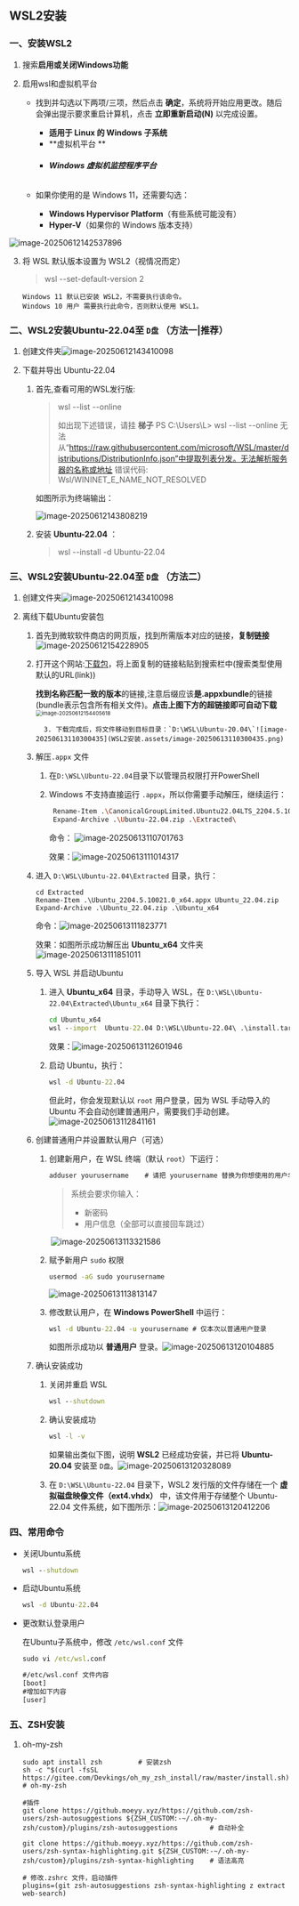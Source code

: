 ## WSL2安装

### 一、安装WSL2

1. 搜索**启用或关闭Windows功能**

2. 启用wsl和虚拟机平台

    - 找到并勾选以下两项/三项，然后点击 **确定**，系统将开始应用更改。随后会弹出提示要求重启计算机，点击 **立即重新启动(N)** 以完成设置。
        - **适用于 Linux 的 Windows 子系统**
        - **虚拟机平台 **
        - ###### **Windows 虚拟机监控程序平台**

    - 如果你使用的是 Windows 11，还需要勾选：
        - **Windows Hypervisor Platform**（有些系统可能没有）
        - **Hyper-V**（如果你的 Windows 版本支持）

![image-20250612142537896](WSL2安装.assets/image-20250612142537896.png)

3. 将 WSL 默认版本设置为 WSL2（视情况而定）

   >wsl --set-default-version 2

   ```shell
   Windows 11 默认已安装 WSL2，不需要执行该命令。
   Windows 10 用户 需要执行此命令，否则默认使用 WSL1。
   ```

### 二、WSL2安装Ubuntu-22.04至 `D盘` （方法一|推荐）

1. 创建文件夹![image-20250612143410098](WSL2安装.assets/image-20250612143410098.png)

2. 下载并导出 Ubuntu-22.04

    1. 首先,查看可用的WSL发行版:
        >wsl --list --online 
        >
        >如出现下述错误，请挂 **梯子**
        >PS C:\Users\L> wsl --list --online                                                                                      无法从“https://raw.githubusercontent.com/microsoft/WSL/master/distributions/DistributionInfo.json”中提取列表分发。无法解析服务器的名称或地址                                                                                                  错误代码: Wsl/WININET_E_NAME_NOT_RESOLVED 

        如图所示为终端输出：

        ![image-20250612143808219](WSL2安装.assets/image-20250612143808219.png)

    2. 安装 **Ubuntu-22.04** ：

        >wsl --install -d Ubuntu-22.04





### 三、WSL2安装Ubuntu-22.04至 `D盘` （方法二）

1. 创建文件夹![image-20250612143410098](WSL2安装.assets/image-20250612143410098.png)

2. 离线下载Ubuntu安装包

    1. 首先到微软软件商店的网页版，找到所需版本对应的链接，**复制链接**![image-20250612154228905](WSL2安装.assets/image-20250612154228905.png)

    2. 打开这个网站:[下载包](https://blog.csdn.net/lpwmm/article/details/106117056)，将上面复制的链接粘贴到搜索栏中(搜索类型使用默认的URL(link))

        **找到名称匹配一致的版本**的链接,注意后缀应该**是.appxbundle**的链接(bundle表示包含所有相关文件)。**点击上图下方的超链接即可自动下载**<img src="WSL2安装.assets/image-20250612154405618.png" alt="image-20250612154405618" style="zoom:67%;" />

             3. 下载完成后，将文件移动到目标目录：`D:\WSL\Ubuntu-20.04\`![image-20250613110300435](WSL2安装.assets/image-20250613110300435.png)

   3. 解压`.appx` 文件

      1. 在`D:\WSL\Ubuntu-22.04`目录下以管理员权限打开PowerShell

      2. Windows 不支持直接运行 `.appx`，所以你需要手动解压，继续运行：

          ```sh
           Rename-Item .\CanonicalGroupLimited.Ubuntu22.04LTS_2204.5.10021.0_neutral_~_79rhkp1fndgsc.AppxBundle Ubuntu-22.04.zip
           Expand-Archive .\Ubuntu-22.04.zip .\Extracted\
          ```

          命令：	![image-20250613110701763](WSL2安装.assets/image-20250613110701763.png)

          效果：![image-20250613111014317](WSL2安装.assets/image-20250613111014317.png)

   4. 进入 `D:\WSL\Ubuntu-22.04\Extracted` 目录，执行：

      ```shell
      cd Extracted
      Rename-Item .\Ubuntu_2204.5.10021.0_x64.appx Ubuntu_22.04.zip
      Expand-Archive .\Ubuntu_22.04.zip .\Ubuntu_x64
      ```

      命令：![image-20250613111823771](WSL2安装.assets/image-20250613111823771.png)

      效果：如图所示成功解压出 **Ubuntu_x64** 文件夹![image-20250613111851011](WSL2安装.assets/image-20250613111851011.png)

   5. 导入 WSL 并启动Ubuntu
   
       1. 进入 **Ubuntu_x64** 目录，手动导入 WSL，在 `D:\WSL\Ubuntu-22.04\Extracted\Ubuntu_x64` 目录下执行：
   
           ```cmd
           cd Ubuntu_x64
           wsl --import  Ubuntu-22.04 D:\WSL\Ubuntu-22.04\ .\install.tar.gz --version 2
           ```
   
           效果：![image-20250613112601946](WSL2安装.assets/image-20250613112601946.png)
   
       2. 启动 Ubuntu，执行：
   
           ```cmd
           wsl -d Ubuntu-22.04
           ```
   
           但此时，你会发现默认以 `root` 用户登录，因为 WSL 手动导入的 Ubuntu 不会自动创建普通用户，需要我们手动创建。![image-20250613112841161](WSL2安装.assets/image-20250613112841161.png)
   
   6. 创建普通用户并设置默认用户（可选）
   
       1. 创建新用户，在 WSL 终端（默认 `root`）下运行：
   
           ```cmd
           adduser yourusername    # 请把 yourusername 替换为你想使用的用户名
           ```
   
           >系统会要求你输入：
           >
           >- 新密码
           >- 用户信息（全部可以直接回车跳过）
   
           ​	![image-20250613113321586](WSL2安装.assets/image-20250613113321586.png)
   
       2. 赋予新用户 `sudo` 权限
   
           ```cmd
           usermod -aG sudo yourusername
           ```
   
            ![image-20250613113813147](WSL2安装.assets/image-20250613113813147.png)
   
       3. 修改默认用户，在 **Windows PowerShell** 中运行：
   
           ```cmd
           wsl -d Ubuntu-22.04 -u yourusername # 仅本次以普通用户登录
           ```
   
           如图所示成功以 **普通用户** 登录。![image-20250613120104885](WSL2安装.assets/image-20250613120104885.png)
   
           
   
   7. 确认安装成功
   
       1. 关闭并重启 WSL
   
           ```cmd
           wsl --shutdown
           ```
   
       2. 确认安装成功
   
           ```cmd
           wsl -l -v
           ```
   
           如果输出类似下图，说明 **WSL2** 已经成功安装，并已将 **Ubuntu-20.04** 安装至 `D盘`。![image-20250613120328089](WSL2安装.assets/image-20250613120328089.png)
   
       3. 在 `D:\WSL\Ubuntu-22.04` 目录下，WSL2 发行版的文件存储在一个 **虚拟磁盘映像文件（ext4.vhdx）** 中，该文件用于存储整个 Ubuntu-22.04 文件系统，如下图所示：![image-20250613120412206](WSL2安装.assets/image-20250613120412206.png)

### 四、常用命令

- 关闭Ubuntu系统

    ```cmd
    wsl --shutdown
    ```

- 启动Ubuntu系统

    ```cmd
    wsl -d Ubuntu-22.04
    ```

- 更改默认登录用户

    在Ubuntu子系统中，修改 `/etc/wsl.conf` 文件

    ```cmd
    sudo vi /etc/wsl.conf
    
    #/etc/wsl.conf 文件内容
    [boot]                                                                                                       systemd=true                                                                                                 
    #增加如下内容
    [user]                                                                                                       default=llm 
    ```

    

### 五、ZSH安装

1. oh-my-zsh

    ```shell
    sudo apt install zsh         # 安装zsh
    sh -c "$(curl -fsSL https://gitee.com/Devkings/oh_my_zsh_install/raw/master/install.sh)"  # oh-my-zsh
    
    #插件
    git clone https://github.moeyy.xyz/https://github.com/zsh-users/zsh-autosuggestions ${ZSH_CUSTOM:-~/.oh-my-zsh/custom}/plugins/zsh-autosuggestions        # 自动补全
    
    git clone https://github.moeyy.xyz/https://github.com/zsh-users/zsh-syntax-highlighting.git ${ZSH_CUSTOM:-~/.oh-my-zsh/custom}/plugins/zsh-syntax-highlighting    # 语法高亮
    
    # 修改.zshrc 文件，启动插件
    plugins=(git zsh-autosuggestions zsh-syntax-highlighting z extract web-search)
    
    ```

    